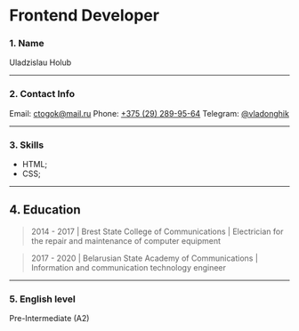 # Frontend Developer

### 1. Name

Uladzislau Holub

---

### 2. Contact Info

Email: [ctogok@mail.ru](mailto:ctogok@mail.ru)
Phone: [+375 (29) 289-95-64](tel:+375298299564)
Telegram: [@vladonghik](https://t.me/vladonghik)

---

### 3. Skills

- HTML;
- CSS;

---

## 4. Education

> 2014 - 2017 | Brest State College of Communications | Electrician for the repair and maintenance of computer equipment

> 2017 - 2020 | Belarusian State Academy of Communications | Information and communication technology engineer

---

### 5. English level

Pre-Intermediate (A2)
